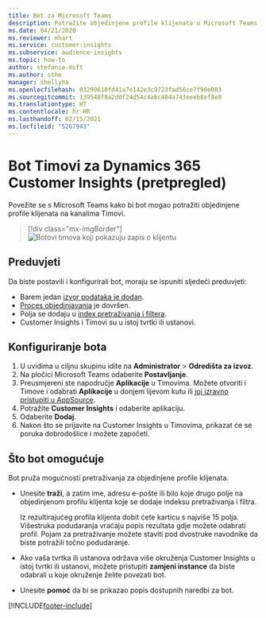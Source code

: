 ```yaml
---
title: Bot za Microsoft Teams
description: Potražite objedinjene profile klijenata u Microsoft Teams pomoću bota.
ms.date: 04/21/2020
ms.reviewer: mhart
ms.service: customer-insights
ms.subservice: audience-insights
ms.topic: how-to
author: stefanie-msft
ms.author: sthe
manager: shellyha
ms.openlocfilehash: 03299610fd41a7e142e3c9723fad56ce7f90e083
ms.sourcegitcommit: 139548f8a2d0f24d54c4a6c404a743eeeb8ef8e0
ms.translationtype: HT
ms.contentlocale: hr-HR
ms.lasthandoff: 02/15/2021
ms.locfileid: "5267943"
---
```

# <a name="teams-bot-for-dynamics-365-customer-insights-preview"></a>Bot Timovi za Dynamics 365 Customer Insights (pretpregled)

Povežite se s Microsoft Teams kako bi bot mogao potražiti objedinjene profile klijenata na kanalima Timovi.

> [!div class="mx-imgBorder"]
> ![Botovi timova koji pokazuju zapis o klijentu](media/teams-bot.png "Botovi timova koji pokazuju zapis o klijentu")

## <a name="prerequisites"></a>Preduvjeti

Da biste postavili i konfigurirali bot, moraju se ispuniti sljedeći preduvjeti:

- Barem jedan [izvor podataka je dodan](data-sources.md).
- [Proces objedinjavanja](data-unification.md) je dovršen.
- Polja se dodaju u [index pretraživanja i filtera](search-filter-index.md).
- Customer Insights i Timovi su u istoj tvrtki ili ustanovi.

## <a name="configure-the-bot"></a>Konfiguriranje bota

1. U uvidima u ciljnu skupinu idite na **Administrator** > **Odredišta za izvoz**.
1. Na pločici Microsoft Teams odaberite **Postavljanje**.
1. Preusmjereni ste napodručje **Aplikacije** u Timovima. Možete otvoriti i Timove i odabrati **Aplikacije** u donjem lijevom kutu ili [joj izravno pristupiti u AppSource](https://go.microsoft.com/fwlink/?linkid=2124104).
1. Potražite **Customer Insights** i odaberite aplikaciju.
1. Odaberite **Dodaj**.
1. Nakon što se prijavite na Customer Insights u Timovima, prikazat će se poruka dobrodošlice i možete započeti.

## <a name="things-you-can-do-with-the-bot"></a>Što bot omogućuje

Bot pruža mogućnosti pretraživanja za objedinjene profile klijenata.

- Unesite **traži**, a zatim ime, adresu e-pošte ili bilo koje drugo polje na objedinjenom profilu klijenta koje se dodaje indeksu pretraživanja i filtra.

  Iz rezultirajućeg profila klijenta dobit ćete karticu s najviše 15 polja. Višestruka podudaranja vraćaju popis rezultata gdje možete odabrati profil. Pojam za pretraživanje možete staviti pod dvostruke navodnike da biste potražili točno podudaranje.

- Ako vaša tvrtka ili ustanova održava više okruženja Customer Insights u istoj tvrtki ili ustanovi, možete pristupiti **zamjeni instance** da biste odabrali u koje okruženje želite povezati bot.

- Unesite **pomoć** da bi se prikazao popis dostupnih naredbi za bot.  


[!INCLUDE[footer-include](../includes/footer-banner.md)]